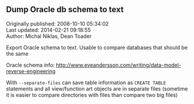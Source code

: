 ## Dump Oracle db schema to text  
Originally published: 2008-10-10 05:34:02  
Last updated: 2014-02-21 09:18:55  
Author: Michal Niklas, Dean Toader  
  
Export Oracle schema to text.
Usable to compare databases that should be the same

Oracle schema info:
http://www.eveandersson.com/writing/data-model-reverse-engineering

With `--separate-files` can save table information as `CREATE TABLE` statements and all view/function art objects are in separate files (sometime it is easier to compare directories with files than compare two big files)
